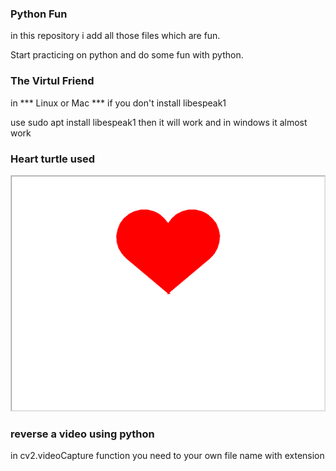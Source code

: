 ### Python Fun

in this repository i add all those files which are fun.

Start practicing on python and do some fun with python.


### The Virtul Friend
in *** Linux or Mac *** if you don't install libespeak1 

use sudo apt install libespeak1
then it will work and in windows it almost work

### Heart turtle used
<img src="/images/heart.png" alt="Heart" title="Heart">

### reverse a video using python
in cv2.videoCapture function you need to your own file name with extension
